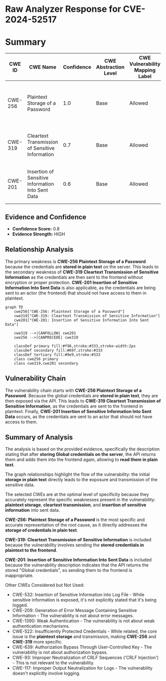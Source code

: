 # Raw Analyzer Response for CVE-2024-52517

# Summary

| CWE ID | CWE Name | Confidence | CWE Abstraction Level | CWE Vulnerability Mapping Label | CWE-Vulnerability Mapping Notes |
|---|---|---|---|---|---|
| CWE-256 | Plaintext Storage of a Password | 1.0 | Base | Allowed | Primary CWE. The credentials are stored in plain text and then exposed. |
| CWE-319 | Cleartext Transmission of Sensitive Information | 0.7 | Base | Allowed | Secondary CWE. The credentials are sent to the frontend in plaintext. |
| CWE-201 | Insertion of Sensitive Information Into Sent Data | 0.6 | Base | Allowed | Secondary CWE. Sensitive information is sent to the frontend. |

## Evidence and Confidence

*   **Confidence Score:** 0.8
*   **Evidence Strength:** HIGH

## Relationship Analysis
The primary weakness is **CWE-256 Plaintext Storage of a Password** because the credentials are **stored in plain text** on the server. This leads to the secondary weakness of **CWE-319 Cleartext Transmission of Sensitive Information** as the credentials are then sent to the frontend without encryption or proper protection. **CWE-201 Insertion of Sensitive Information Into Sent Data** is also applicable, as the credentials are being sent to an actor (the frontend) that should not have access to them in plaintext.

```mermaid
graph TD
    cwe256["CWE-256: Plaintext Storage of a Password"]
    cwe319["CWE-319: Cleartext Transmission of Sensitive Information"]
    cwe201["CWE-201: Insertion of Sensitive Information Into Sent Data"]

    cwe319 -->|CANFOLLOW| cwe201
    cwe256 -->|CANPRECEDE| cwe319

    classDef primary fill:#f96,stroke:#333,stroke-width:2px
    classDef secondary fill:#69f,stroke:#333
    classDef tertiary fill:#9e9,stroke:#333
    class cwe256 primary
    class cwe319,cwe201 secondary
```

## Vulnerability Chain
The vulnerability chain starts with **CWE-256 Plaintext Storage of a Password**. Because the global credentials are **stored in plain text**, they are then exposed via the API. This leads to **CWE-319 Cleartext Transmission of Sensitive Information**, as the credentials are sent to the frontend in plaintext. Finally, **CWE-201 Insertion of Sensitive Information Into Sent Data** occurs, as the credentials are sent to an actor that should not have access to them.

## Summary of Analysis
The analysis is based on the provided evidence, specifically the description stating that after **storing Global credentials on the server**, the API returns them and adds them into the frontend again, allowing to **read them in plain text**.

The graph relationships highlight the flow of the vulnerability: the initial **storage in plain text** directly leads to the exposure and transmission of the sensitive data.

The selected CWEs are at the optimal level of specificity because they accurately represent the specific weaknesses present in the vulnerability: **plaintext storage**, **cleartext transmission**, and **insertion of sensitive information** into sent data.

**CWE-256: Plaintext Storage of a Password** is the most specific and accurate representation of the root cause, as it directly addresses the **storage of credentials in plain text**.

**CWE-319: Cleartext Transmission of Sensitive Information** is included because the vulnerability involves sending the **stored credentials in plaintext to the frontend**.

**CWE-201: Insertion of Sensitive Information Into Sent Data** is included because the vulnerability description indicates that the API returns the stored "Global credentials", so sending them to the frontend is inappropriate.

Other CWEs Considered but Not Used:

*   CWE-532: Insertion of Sensitive Information into Log File - While sensitive information is exposed, it's not explicitly stated that it's being logged.
*   CWE-209: Generation of Error Message Containing Sensitive Information - The vulnerability is not about error messages.
*   CWE-1390: Weak Authentication - The vulnerability is not about weak authentication mechanisms.
*   CWE-522: Insufficiently Protected Credentials - While related, the core issue is the **plaintext storage** and transmission, making **CWE-256** and **CWE-319** more specific.
*   CWE-639: Authorization Bypass Through User-Controlled Key - The vulnerability is not about authorization bypass.
*   CWE-93: Improper Neutralization of CRLF Sequences ('CRLF Injection') - This is not relevant to the vulnerability.
*   CWE-117: Improper Output Neutralization for Logs - The vulnerability doesn't explicitly involve logging.